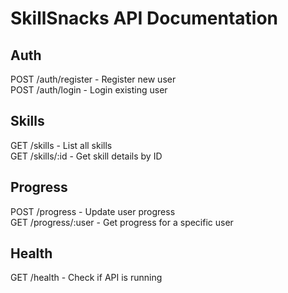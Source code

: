 # SkillSnacks API Documentation

## Auth
POST /auth/register  - Register new user  
POST /auth/login     - Login existing user  

## Skills
GET /skills          - List all skills  
GET /skills/:id      - Get skill details by ID  

## Progress
POST /progress       - Update user progress  
GET /progress/:user  - Get progress for a specific user

## Health
GET /health          - Check if API is running

